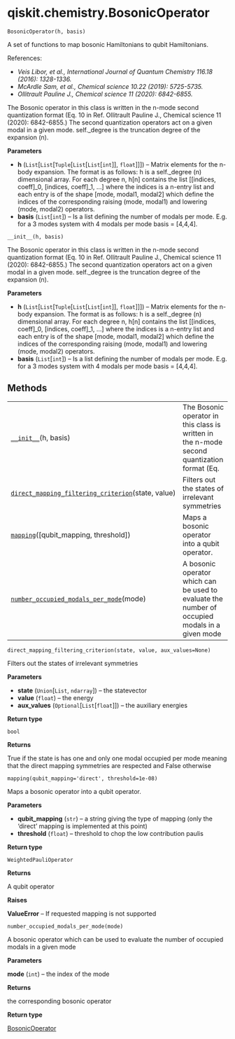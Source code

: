 # qiskit.chemistry.BosonicOperator

`BosonicOperator(h, basis)`

A set of functions to map bosonic Hamiltonians to qubit Hamiltonians.

References:

*   *Veis Libor, et al., International Journal of Quantum Chemistry 116.18 (2016): 1328-1336.*
*   *McArdle Sam, et al., Chemical science 10.22 (2019): 5725-5735.*
*   *Ollitrault Pauline J., Chemical science 11 (2020): 6842-6855.*

The Bosonic operator in this class is written in the n-mode second quantization format (Eq. 10 in Ref. Ollitrault Pauline J., Chemical science 11 (2020): 6842-6855.) The second quantization operators act on a given modal in a given mode. self.\_degree is the truncation degree of the expansion (n).

**Parameters**

*   **h** (`List`\[`List`\[`Tuple`\[`List`\[`List`\[`int`]], `float`]]]) – Matrix elements for the n-body expansion. The format is as follows: h is a self.\_degree (n) dimensional array. For each degree n, h\[n] contains the list \[\[indices, coeff]\_0, \[indices, coeff]\_1, …] where the indices is a n-entry list and each entry is of the shape \[mode, modal1, modal2] which define the indices of the corresponding raising (mode, modal1) and lowering (mode, modal2) operators.
*   **basis** (`List`\[`int`]) – Is a list defining the number of modals per mode. E.g. for a 3 modes system with 4 modals per mode basis = \[4,4,4].

`__init__(h, basis)`

The Bosonic operator in this class is written in the n-mode second quantization format (Eq. 10 in Ref. Ollitrault Pauline J., Chemical science 11 (2020): 6842-6855.) The second quantization operators act on a given modal in a given mode. self.\_degree is the truncation degree of the expansion (n).

**Parameters**

*   **h** (`List`\[`List`\[`Tuple`\[`List`\[`List`\[`int`]], `float`]]]) – Matrix elements for the n-body expansion. The format is as follows: h is a self.\_degree (n) dimensional array. For each degree n, h\[n] contains the list \[\[indices, coeff]\_0, \[indices, coeff]\_1, …] where the indices is a n-entry list and each entry is of the shape \[mode, modal1, modal2] which define the indices of the corresponding raising (mode, modal1) and lowering (mode, modal2) operators.
*   **basis** (`List`\[`int`]) – Is a list defining the number of modals per mode. E.g. for a 3 modes system with 4 modals per mode basis = \[4,4,4].

## Methods

|                                                                                                                                                                                                  |                                                                                                |
| ------------------------------------------------------------------------------------------------------------------------------------------------------------------------------------------------ | ---------------------------------------------------------------------------------------------- |
| [`__init__`](#qiskit.chemistry.BosonicOperator.__init__ "qiskit.chemistry.BosonicOperator.__init__")(h, basis)                                                                                   | The Bosonic operator in this class is written in the n-mode second quantization format (Eq.    |
| [`direct_mapping_filtering_criterion`](#qiskit.chemistry.BosonicOperator.direct_mapping_filtering_criterion "qiskit.chemistry.BosonicOperator.direct_mapping_filtering_criterion")(state, value) | Filters out the states of irrelevant symmetries                                                |
| [`mapping`](#qiskit.chemistry.BosonicOperator.mapping "qiskit.chemistry.BosonicOperator.mapping")(\[qubit\_mapping, threshold])                                                                  | Maps a bosonic operator into a qubit operator.                                                 |
| [`number_occupied_modals_per_mode`](#qiskit.chemistry.BosonicOperator.number_occupied_modals_per_mode "qiskit.chemistry.BosonicOperator.number_occupied_modals_per_mode")(mode)                  | A bosonic operator which can be used to evaluate the number of occupied modals in a given mode |

`direct_mapping_filtering_criterion(state, value, aux_values=None)`

Filters out the states of irrelevant symmetries

**Parameters**

*   **state** (`Union`\[`List`, `ndarray`]) – the statevector
*   **value** (`float`) – the energy
*   **aux\_values** (`Optional`\[`List`\[`float`]]) – the auxiliary energies

**Return type**

`bool`

**Returns**

True if the state is has one and only one modal occupied per mode meaning that the direct mapping symmetries are respected and False otherwise

`mapping(qubit_mapping='direct', threshold=1e-08)`

Maps a bosonic operator into a qubit operator.

**Parameters**

*   **qubit\_mapping** (`str`) – a string giving the type of mapping (only the ‘direct’ mapping is implemented at this point)
*   **threshold** (`float`) – threshold to chop the low contribution paulis

**Return type**

`WeightedPauliOperator`

**Returns**

A qubit operator

**Raises**

**ValueError** – If requested mapping is not supported

`number_occupied_modals_per_mode(mode)`

A bosonic operator which can be used to evaluate the number of occupied modals in a given mode

**Parameters**

**mode** (`int`) – the index of the mode

**Returns**

the corresponding bosonic operator

**Return type**

[BosonicOperator](#qiskit.chemistry.BosonicOperator "qiskit.chemistry.BosonicOperator")
